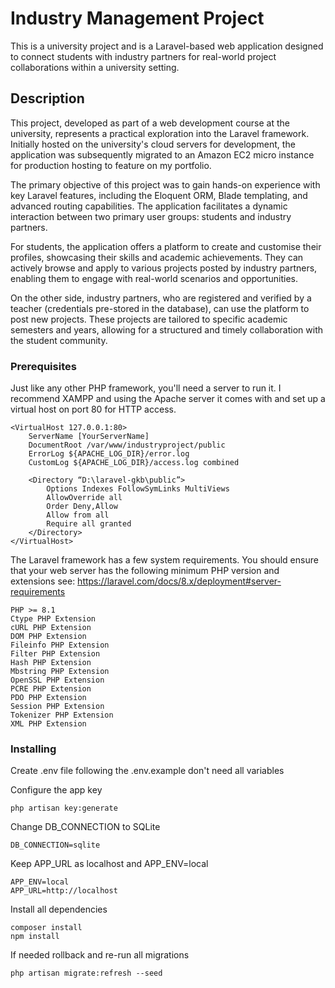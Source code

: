 # Industry Management Project

This is a university project and is a Laravel-based web application designed to connect students with industry partners for real-world project collaborations within a university setting.

## Description 

This project, developed as part of a web development course at the university, represents a practical exploration into the Laravel framework. Initially hosted on the university's cloud servers for development, the application was subsequently migrated to an Amazon EC2 micro instance for production hosting to feature on my portfolio.

The primary objective of this project was to gain hands-on experience with key Laravel features, including the Eloquent ORM, Blade templating, and advanced routing capabilities. The application facilitates a dynamic interaction between two primary user groups: students and industry partners.

For students, the application offers a platform to create and customise their profiles, showcasing their skills and academic achievements. They can actively browse and apply to various projects posted by industry partners, enabling them to engage with real-world scenarios and opportunities.

On the other side, industry partners, who are registered and verified by a teacher (credentials pre-stored in the database), can use the platform to post new projects. These projects are tailored to specific academic semesters and years, allowing for a structured and timely collaboration with the student community.

### Prerequisites

Just like any other PHP framework, you'll need a server to run it. I recommend XAMPP and using the Apache server it comes with and set up a virtual host on port 80 for HTTP access. 
```
<VirtualHost 127.0.0.1:80>
    ServerName [YourServerName]
    DocumentRoot /var/www/industryproject/public
    ErrorLog ${APACHE_LOG_DIR}/error.log
    CustomLog ${APACHE_LOG_DIR}/access.log combined

    <Directory “D:\laravel-gkb\public”>
        Options Indexes FollowSymLinks MultiViews
        AllowOverride all
        Order Deny,Allow
        Allow from all
        Require all granted
    </Directory>
</VirtualHost>
```

The Laravel framework has a few system requirements. You should ensure that your web server has the following minimum PHP version and extensions see: https://laravel.com/docs/8.x/deployment#server-requirements

    PHP >= 8.1
    Ctype PHP Extension
    cURL PHP Extension
    DOM PHP Extension
    Fileinfo PHP Extension
    Filter PHP Extension
    Hash PHP Extension
    Mbstring PHP Extension
    OpenSSL PHP Extension
    PCRE PHP Extension
    PDO PHP Extension
    Session PHP Extension
    Tokenizer PHP Extension
    XML PHP Extension


### Installing

Create .env file following the .env.example don't need all variables

Configure the app key
```
php artisan key:generate
```
Change DB_CONNECTION to SQLite
```
DB_CONNECTION=sqlite
```
Keep APP_URL as localhost and APP_ENV=local
```
APP_ENV=local
APP_URL=http://localhost
```

Install all dependencies
```
composer install
npm install
```
If needed rollback and re-run all migrations
```
php artisan migrate:refresh --seed
```
